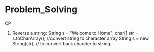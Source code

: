 # Problem_Solving
CP

1) Reverse a string:
String s = "Welcome to Home";
char[] str = s.toCharArray(); //convert string to character array
String s = new String(str); // to convert back charcter to string